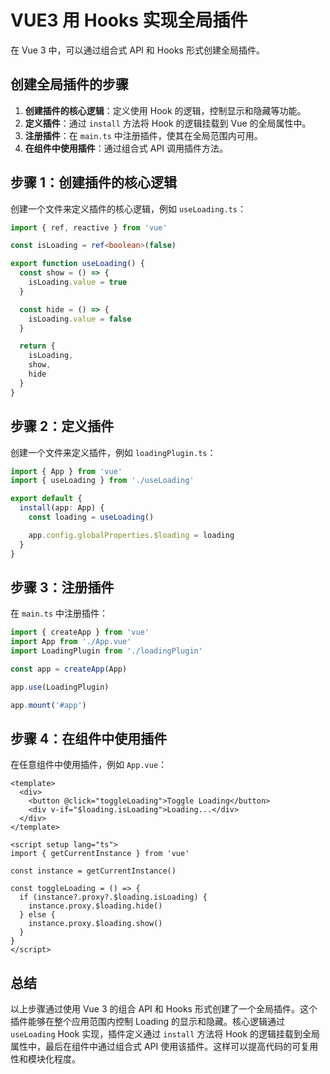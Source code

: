 # VUE3 用 Hooks 实现全局插件

在 Vue 3 中，可以通过组合式 API 和 Hooks 形式创建全局插件。

## 创建全局插件的步骤

1. **创建插件的核心逻辑**：定义使用 Hook 的逻辑，控制显示和隐藏等功能。
2. **定义插件**：通过 `install` 方法将 Hook 的逻辑挂载到 Vue 的全局属性中。
3. **注册插件**：在 `main.ts` 中注册插件，使其在全局范围内可用。
4. **在组件中使用插件**：通过组合式 API 调用插件方法。

## 步骤 1：创建插件的核心逻辑

创建一个文件来定义插件的核心逻辑，例如 `useLoading.ts`：

```typescript
import { ref, reactive } from 'vue'

const isLoading = ref<boolean>(false)

export function useLoading() {
  const show = () => {
    isLoading.value = true
  }

  const hide = () => {
    isLoading.value = false
  }

  return {
    isLoading,
    show,
    hide
  }
}
```

## 步骤 2：定义插件

创建一个文件来定义插件，例如 `loadingPlugin.ts`：

```typescript
import { App } from 'vue'
import { useLoading } from './useLoading'

export default {
  install(app: App) {
    const loading = useLoading()

    app.config.globalProperties.$loading = loading
  }
}
```

## 步骤 3：注册插件

在 `main.ts` 中注册插件：

```typescript
import { createApp } from 'vue'
import App from './App.vue'
import LoadingPlugin from './loadingPlugin'

const app = createApp(App)

app.use(LoadingPlugin)

app.mount('#app')
```

## 步骤 4：在组件中使用插件

在任意组件中使用插件，例如 `App.vue`：

```vue
<template>
  <div>
    <button @click="toggleLoading">Toggle Loading</button>
    <div v-if="$loading.isLoading">Loading...</div>
  </div>
</template>

<script setup lang="ts">
import { getCurrentInstance } from 'vue'

const instance = getCurrentInstance()

const toggleLoading = () => {
  if (instance?.proxy?.$loading.isLoading) {
    instance.proxy.$loading.hide()
  } else {
    instance.proxy.$loading.show()
  }
}
</script>
```

## 总结

以上步骤通过使用 Vue 3 的组合 API 和 Hooks 形式创建了一个全局插件。这个插件能够在整个应用范围内控制 Loading 的显示和隐藏。核心逻辑通过 `useLoading` Hook 实现，插件定义通过 `install` 方法将 Hook 的逻辑挂载到全局属性中，最后在组件中通过组合式 API 使用该插件。这样可以提高代码的可复用性和模块化程度。
